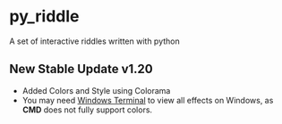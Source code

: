 # py_riddle
A set of interactive riddles written  with python

## New Stable Update v1.20
- Added Colors and Style using Colorama
- You may need [Windows Terminal](https://www.microsoft.com/store/productId/9N0DX20HK701) to view all effects on Windows, as **CMD** does not fully support colors.

